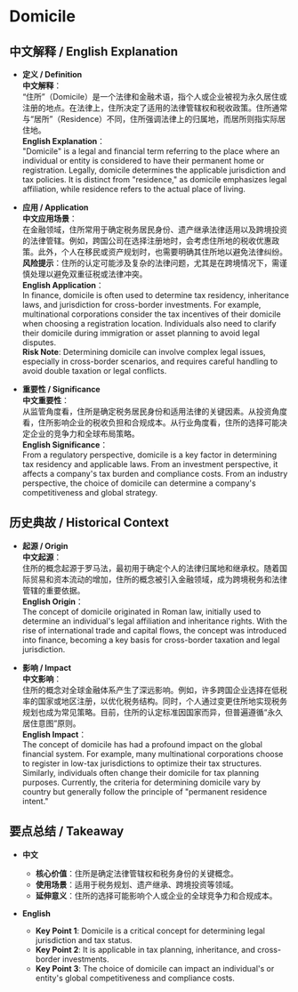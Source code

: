 # Domicile

## 中文解释 / English Explanation

* **定义 / Definition**  
  **中文解释**：  
  “住所”（Domicile）是一个法律和金融术语，指个人或企业被视为永久居住或注册的地点。在法律上，住所决定了适用的法律管辖权和税收政策。住所通常与“居所”（Residence）不同，住所强调法律上的归属地，而居所则指实际居住地。  
  **English Explanation**：  
  "Domicile" is a legal and financial term referring to the place where an individual or entity is considered to have their permanent home or registration. Legally, domicile determines the applicable jurisdiction and tax policies. It is distinct from "residence," as domicile emphasizes legal affiliation, while residence refers to the actual place of living.

* **应用 / Application**  
  **中文应用场景**：  
  在金融领域，住所常用于确定税务居民身份、遗产继承法律适用以及跨境投资的法律管辖。例如，跨国公司在选择注册地时，会考虑住所地的税收优惠政策。此外，个人在移民或资产规划时，也需要明确其住所地以避免法律纠纷。  
  **风险提示**：住所的认定可能涉及复杂的法律问题，尤其是在跨境情况下，需谨慎处理以避免双重征税或法律冲突。  
  **English Application**：  
  In finance, domicile is often used to determine tax residency, inheritance laws, and jurisdiction for cross-border investments. For example, multinational corporations consider the tax incentives of their domicile when choosing a registration location. Individuals also need to clarify their domicile during immigration or asset planning to avoid legal disputes.  
  **Risk Note**: Determining domicile can involve complex legal issues, especially in cross-border scenarios, and requires careful handling to avoid double taxation or legal conflicts.

* **重要性 / Significance**  
  **中文重要性**：  
  从监管角度看，住所是确定税务居民身份和适用法律的关键因素。从投资角度看，住所影响企业的税收负担和合规成本。从行业角度看，住所的选择可能决定企业的竞争力和全球布局策略。  
  **English Significance**：  
  From a regulatory perspective, domicile is a key factor in determining tax residency and applicable laws. From an investment perspective, it affects a company's tax burden and compliance costs. From an industry perspective, the choice of domicile can determine a company's competitiveness and global strategy.

## 历史典故 / Historical Context

* **起源 / Origin**  
  **中文起源**：  
  住所的概念起源于罗马法，最初用于确定个人的法律归属地和继承权。随着国际贸易和资本流动的增加，住所的概念被引入金融领域，成为跨境税务和法律管辖的重要依据。  
  **English Origin**：  
  The concept of domicile originated in Roman law, initially used to determine an individual's legal affiliation and inheritance rights. With the rise of international trade and capital flows, the concept was introduced into finance, becoming a key basis for cross-border taxation and legal jurisdiction.

* **影响 / Impact**  
  **中文影响**：  
  住所的概念对全球金融体系产生了深远影响。例如，许多跨国企业选择在低税率的国家或地区注册，以优化税务结构。同时，个人通过变更住所地实现税务规划也成为常见策略。目前，住所的认定标准因国家而异，但普遍遵循“永久居住意图”原则。  
  **English Impact**：  
  The concept of domicile has had a profound impact on the global financial system. For example, many multinational corporations choose to register in low-tax jurisdictions to optimize their tax structures. Similarly, individuals often change their domicile for tax planning purposes. Currently, the criteria for determining domicile vary by country but generally follow the principle of "permanent residence intent."

## 要点总结 / Takeaway

* **中文**  
  - **核心价值**：住所是确定法律管辖权和税务身份的关键概念。  
  - **使用场景**：适用于税务规划、遗产继承、跨境投资等领域。  
  - **延伸意义**：住所的选择可能影响个人或企业的全球竞争力和合规成本。

* **English**  
  - **Key Point 1**: Domicile is a critical concept for determining legal jurisdiction and tax status.  
  - **Key Point 2**: It is applicable in tax planning, inheritance, and cross-border investments.  
  - **Key Point 3**: The choice of domicile can impact an individual's or entity's global competitiveness and compliance costs.